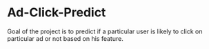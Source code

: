 # Ad-Click-Predict
Goal of the project is to predict if a particular user is likely to click on particular ad or not based on his feature.

